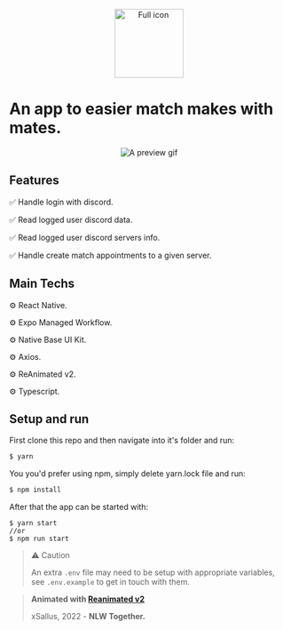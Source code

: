 <p align="center">
<img src="https://raw.githubusercontent.com/xSallus/nlw-6-gameplay/main/assets/adaptive-icon.png" height="124px" width="auto" alt="Full icon" />
</p>


# An app to easier match makes with mates.


<p align="center">
<img src="https://raw.githubusercontent.com/xSallus/nlw-6-gameplay/main/assets/gameplay_final_preview.gif" alt="A preview gif" />
</p>


## Features

✅  Handle login with discord.

✅  Read logged user discord data.

✅  Read logged user discord servers info.

✅  Handle create match appointments to a given server.


## Main Techs

⚙️  React Native.

⚙️  Expo Managed Workflow.

⚙️  Native Base UI Kit.

⚙️  Axios.

⚙️  ReAnimated v2.

⚙️  Typescript.


## Setup and run

First clone this repo and then navigate into it's folder and run:
```bash
$ yarn
```

You you'd prefer using npm, simply delete yarn.lock file and run:
```bash
$ npm install
```
After that the app can be started with:
```
$ yarn start 
//or
$ npm run start
```


> ⚠️  Caution
> 
> An extra `.env` file may need to be setup with appropriate variables, see `.env.example` to get in touch with them.


> **Animated with [Reanimated v2](https://docs.swmansion.com/react-native-reanimated/)**
> 
> xSallus, 2022 - **NLW Together.**
